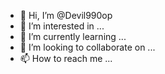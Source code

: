- 👋 Hi, I’m @Devil990op
- 👀 I’m interested in ...
- 🌱 I’m currently learning ...
- 💞️ I’m looking to collaborate on ...
- 📫 How to reach me ...

<!---
Devil990op/Devil990op is a ✨ special ✨ repository because its `README.md` (this file) appears on your GitHub profile.
You can click the Preview link to take a look at your changes.
--->
